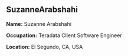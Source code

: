 ## SuzanneArabshahi

**Name:** Suzanne Arabshahi

**Occupation:** Teradata Client Software Engineer

**Location:** El Segundo, CA, USA
